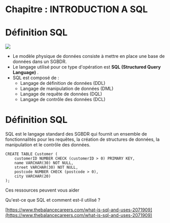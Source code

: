 # Chapitre : INTRODUCTION A SQL


# Définition SQL

![](https://i.imgur.com/AG0Pxi0.png)

* Le modèle physique de données consiste à mettre en place une base de données dans un SGBDR.
* Le langage utilisé pour ce type d'opération est **SQL (Structured Query Language)** .
* SQL est composé de :
  * Langage de définition de données (DDL)
  * Langage de manipulation de données (DML)
  * Langage de requête de données (DQL)
  * Langage de contrôle des données (DCL)

# Définition SQL

SQL est le langage standard des SGBDR qui fournit un ensemble de fonctionnalités pour les requêtes, la création de structures de données, la manipulation et le contrôle des données.

```
CREATE TABLE Customer (
	customerID NUMBER CHECK (customerID > 0) PRIMARY KEY,
	name VARCHAR(30) NOT NULL,
	street VARCHAR(30) NOT NULL,
	postcode NUMBER CHECK (postcode > 0),
	city VARCHAR(20)
);
```

Ces ressources peuvent vous aider

Qu'est-ce que SQL et comment est-il utilisé ?

[https://www.thebalancecareers.com/what-is-sql-and-uses-2071909](https://www.thebalancecareers.com/what-is-sql-and-uses-2071909)
